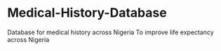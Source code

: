 # Medical-History-Database
Database for medical history across Nigeria
To improve life expectancy across Nigeria


